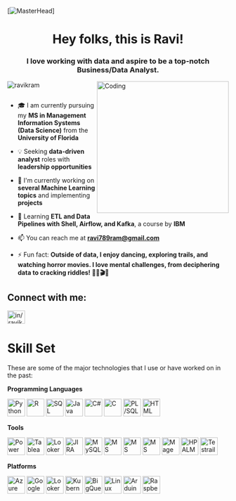[![MasterHead](https://as2.ftcdn.net/v2/jpg/03/82/45/83/1000_F_382458315_QiqikFoQwkMxaSRTRqlwcxbbVOFV9F6Q.jpg)]
<h1 align="center">Hey folks, this is Ravi!</h1>
<h3 align="center">I love working with data and aspire to be a top-notch Business/Data Analyst.</h3>
<img align="right" alt="Coding" width="300" src="https://miro.medium.com/v2/resize:fit:679/1*YCrp0Z8mAOe2IUV9XmlEDw.gif">

<p align="left"> <img src="https://komarev.com/ghpvc/?username=ravikram&label=Profile%20views&color=0e75b6&style=flat" alt="ravikram" /> </p>

<p align="left"> <a href="https://twitter.com/" target="blank"><img src="https://img.shields.io/twitter/follow/?logo=twitter&style=for-the-badge" alt="" /></a> </p>

- 🎓 I am currently pursuing my **MS in Management Information Systems (Data Science)** from the **University of Florida**

- 💡 Seeking **data-driven analyst** roles with **leadership opportunities**

- 🔭 I'm currently working on **several Machine Learning topics** and implementing **projects**

- 📝 Learning **ETL and Data Pipelines with Shell, Airflow, and Kafka**, a course by **IBM**

- 📫 You can reach me at **ravi789ram@gmail.com**

- ⚡ Fun fact: **Outside of data, I enjoy dancing, exploring trails, and watching horror movies. I love mental challenges, from deciphering data to cracking riddles! 🕵️‍♂️🎬💃**

<h2 align="left">Connect with me:</h2>
<p align="left">
<a href="https://linkedin.com/in/in/ravikumarram/" target="blank"><img align="center" src="https://raw.githubusercontent.com/rahuldkjain/github-profile-readme-generator/master/src/images/icons/Social/linked-in-alt.svg" alt="in/ravikumarram/" height="30" width="40" /></a>
</p>

<h1 align="left">Skill Set</h1>
These are some of the major technologies that I use or have worked on in the past:<br/>

**Programming Languages**

<img title="Python" alt="Python" width="40px" src="https://user-images.githubusercontent.com/91396776/186719336-71bf71be-3585-4062-9a79-050fb82ab498.png"> <img title="R" alt="R" width="40px" src="https://user-images.githubusercontent.com/91396776/186719421-663e06c5-f914-4a84-a948-c78c14632f48.png"> <img title="SQL" alt="SQL" width="40px" src="https://db.cs.uni-tuebingen.de/teaching/ws2223/sql-is-a-programming-language/logo.svg"> <img title="Java" alt="Java" width="40px" src="https://upload.wikimedia.org/wikipedia/en/thumb/3/30/Java_programming_language_logo.svg/1200px-Java_programming_language_logo.svg.png"> <img title="C#" alt="C#" width="40px" src="https://upload.wikimedia.org/wikipedia/commons/4/4f/Csharp_Logo.png"> <img title="C" alt="C" width="40px" src="https://upload.wikimedia.org/wikipedia/commons/thumb/1/18/C_Programming_Language.svg/695px-C_Programming_Language.svg.png"> <img title="PL/SQL" alt="PL/SQL" width="40px" src="https://encrypted-tbn0.gstatic.com/images?q=tbn:ANd9GcS4UX9erUgEzCGJ3fXlpCWru4sy3iTIuULcnHkUZkbv1lrI1ERMNZF-6xHlrEwdvrC5KFA&usqp=CAU"> <img title="HTML" alt="HTML" width="40px" src="https://cdn0.iconfinder.com/data/icons/long-shadow-web-icons/512/html-512.png">

**Tools**

<img title="Power BI" alt="Power BI" width="40px" src="https://upload.wikimedia.org/wikipedia/commons/thumb/c/cf/New_Power_BI_Logo.svg/1024px-New_Power_BI_Logo.svg.png"> <img title="Tableau" alt="Tableau" width="40px" src="https://encrypted-tbn0.gstatic.com/images?q=tbn:ANd9GcR-SLOINiGR0VUyFKAbSkA9bWLwtHlFkD40yA&usqp=CAU"> <img title="Looker Studio" alt="Looker Studio" width="40px" src="https://new.growketing.com/wp-content/uploads/2022/10/70-Lanzamiento-Looker-Studio.jpg"> <img title="JIRA" alt="JIRA" width="40px" src="https://upload.wikimedia.org/wikipedia/commons/thumb/8/8a/Jira_Logo.svg/2560px-Jira_Logo.svg.png"> <img title="MySQL" alt="MySQL" width="40px" src="https://upload.wikimedia.org/wikipedia/labs/8/8e/Mysql_logo.png"> <img title="MS Excel" alt="MS Excel" width="40px" src="https://upload.wikimedia.org/wikipedia/commons/thumb/3/34/Microsoft_Office_Excel_%282019%E2%80%93present%29.svg/1101px-Microsoft_Office_Excel_%282019%E2%80%93present%29.svg.png"> <img title="MS PowerPoint" alt="MS PowerPoint" width="40px" src="https://upload.wikimedia.org/wikipedia/commons/thumb/0/0d/Microsoft_Office_PowerPoint_%282019%E2%80%93present%29.svg/512px-Microsoft_Office_PowerPoint_%282019%E2%80%93present%29.svg.png"> <img title="MS Office" alt="MS Office" width="40px" src="https://download.logo.wine/logo/Microsoft_Office/Microsoft_Office-Logo.wine.png"> <img title="Mage" alt="Mage" width="40px" src="https://mma.prnewswire.com/media/1663535/mage.jpg?p=facebook"> <img title="HP ALM" alt="HP ALM" width="40px" src="https://rossoneill.ca/wp-content/uploads/2018/05/hp-alm.png"> <img title="Testrail" alt="Testrail" width="40px" src="https://media.gurock.com/gk-media/logos/TestRail%20Logo%20Square.svg">

**Platforms**

<img title="Azure DevOps" alt="Azure DevOps" width="40px" src="https://miro.medium.com/v2/resize:fit:800/1*Ome-oSxDNx7mQxJFZJ-NJg.png"> <img title="Google Cloud Platform" alt="Google Cloud Platform" width="40px" src="https://pendulum-it.com/wp-content/uploads/2020/05/Google-Cloud-Platform-GCP-logo.png"> <img title="Looker" alt="Looker" width="40px" src="https://yt3.googleusercontent.com/LOZkE0MRiP1wQ6cLJILM6-0NmEcmfXumwEIWBNXOe8TQyiwADl20MW0u6oEa2HFr80LH736N=s900-c-k-c0x00ffffff-no-rj"> <img title="Kubernetes (GKE)" alt="Kubernetes (GKE)" width="40px" src="https://1000logos.net/wp-content/uploads/2022/07/Kubernetes-Logo.jpg"> <img title="BigQuery" alt="BigQuery" width="40px" src="https://cxl.com/wp-content/uploads/2019/10/google-bigquery-logo-1.png"> <img title="Linux" alt="Linux" width="40px" src="https://1000logos.net/wp-content/uploads/2017/03/Symbol-Linux.jpg"> <img title="Arduino" alt="Arduino" width="40px" src="https://upload.wikimedia.org/wikipedia/commons/thumb/8/87/Arduino_Logo.svg/1280px-Arduino_Logo.svg.png"> <img title="Raspberry Pi" alt="Raspberry Pi" width="40px" src="https://image.spreadshirtmedia.com/image-server/v1/mp/products/T1459A839PA3861PT28D1007213099W9644H10000/views/1,width=1200,height=630,appearanceId=839,backgroundColor=F2F2F2/raspberrypi-logo-sticker.jpg">
